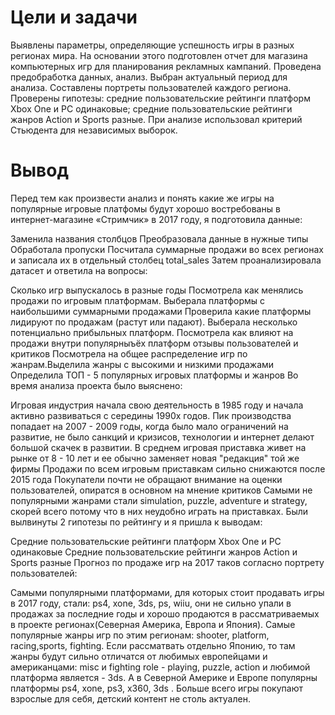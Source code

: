 # Цели и задачи
Выявлены параметры, определяющие успешность игры в разных регионах мира. На
основании этого подготовлен отчет для магазина компьютерных игр для планирования
рекламных кампаний. Проведена предобработка данных, анализ. Выбран актуальный
период для анализа. Составлены портреты пользователей каждого региона. Проверены
гипотезы: средние пользовательские рейтинги платформ Xbox One и PC одинаковые;
средние пользовательские рейтинги жанров Action и Sports разные. При анализе использовал критерий Стьюдента для независимых выборок.
# Вывод
Перед тем как произвести анализ и понять какие же игры на популярные игровые платфомы будут хорошо востребованы в интернет-магазине «Стримчик» в 2017 году, я подготовила данные:

Заменила названия столбцов
Преобразовала данные в нужные типы
Обработала пропуски
Посчитала суммарные продажи во всех регионах и записала их в отдельный столбец total_sales
Затем проанализировала датасет и ответила на вопросы:

Сколько игр выпускалось в разные годы
Посмотрела как менялись продажи по игровым платформам. Выберала платформы с наибольшими суммарными продажами
Проверила какие платформы лидируют по продажам (растут или падают). Выберала несколько потенциально прибыльных платформ.
Посмотрела как влияют на продажи внутри популярныъёх платформ отзывы пользователей и критиков
Посмотрела на общее распределение игр по жанрам.Выделила жанры с высокими и низкими продажами
Определила ТОП - 5 популярных игровых платформы и жанров
Во время анализа проекта было выяснено:

Игровая индустрия начала свою деятельность в 1985 году и начала активно развиваться с середины 1990х годов. Пик производства попадает на 2007 - 2009 годы, когда было мало ограничений на развитие, не было санкций и кризисов, технологии и интернет делают большой скачек в развитии.
В среднем игровая приставка живет на рынке от 8 - 10 лет и ее обычно заменяет новая "редакция" той же фирмы
Продажи по всем игровым приставкам сильно снижаются после 2015 года
Покупатели почти не обращают внимание на оценки пользователей, опиратся в основном на мнение критиков
Самыми не популярными жанрами стали simulation, puzzle, adventure и strategy, скорей всего потому что в них неудобно играть на приставках.
Были вылвинуты 2 гипотезы по рейтингу и я пришла к выводам:

Средние пользовательские рейтинги платформ Xbox One и PC одинаковые
Средние пользовательские рейтинги жанров Action и Sports разные
Прогноз по продаже игр на 2017 таков согласно портрету пользователей:

Самыми популярными платформами, для которых стоит продавать игры в 2017 году, стали: ps4, xone, 3ds, ps, wiiu, они не сильно упали в продажах за последние годы и хорошо продаются в рассматриваемых в проекте регионах(Северная Америка, Европа и Япония). Самые популярные жанры игр по этим регионам: shooter, platform, racing,sports, fighting. Если рассматвать отдельно Японию, то там жанры будут сильно отличатся от любимых европейцами и американцами: misc и fighting role - playing, puzzle, action и любимой платформа является - 3ds. А в Северной Америке и Европе популярны платформы ps4, xone, ps3, x360, 3ds . Больше всего игры покупают взрослые для себя, детский контент не столь актуален.
